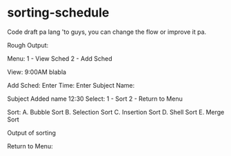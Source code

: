 # sorting-schedule

Code draft pa lang 'to guys, you can change the flow or improve it pa. 

Rough Output:

Menu:
1 - View Sched
2 - Add Sched


View:
9:00AM blabla

Add Sched:
Enter Time: 
Enter Subject Name: 

Subject Added
name 12:30
Select:
1 - Sort
2 - Return to Menu

Sort:
A. Bubble Sort
B. Selection Sort
C. Insertion Sort
D. Shell Sort
E. Merge Sort
  
  Output of sorting

Return to Menu:
